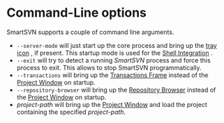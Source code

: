 # Command-Line options

SmartSVN supports a couple of command line arguments.

-   `--server-mode` will just start up the core process and bring up the
    [tray icon](Shell-Integration.md#tray-icon)
    , if present. This startup mode is used for the [Shell Integration](Shell-Integration.md#ShellIntegration-shell-integration)
    .
-   `--exit` will try to detect a running *SmartSVN* process and force
    this process to exit. This allows to stop SmartSVN programmatically.
-   `--transactions` will bring up the [Transactions Frame](Transactions-Frame.md#TransactionsFrame-transactions-frame)
    instead of the [Project Window](Project-Window.md#ProjectWindow-project-window)
    on startup.
-   `--repository-browser` will bring up the [Repository Browser](Repository-Browser.md#RepositoryBrowser-repository-browser)
    instead of the [Project Window](Project-Window.md#ProjectWindow-project-window)
    on startup.
-   *project-path* will bring up the [Project Window](Project-Window.md#ProjectWindow-project-window)
    and load the project containing the specified *project-path*.
